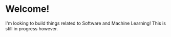 # Welcome!

I'm looking to build things related to Software and Machine Learning! This is
still in progress however.